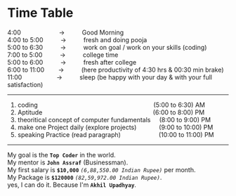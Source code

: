 # Time Table   


4:00          &nbsp;&nbsp;&nbsp;&nbsp;&nbsp;&nbsp;&nbsp;&nbsp;&nbsp;&nbsp;&nbsp;&nbsp;&nbsp;&nbsp;&nbsp;&nbsp;&nbsp;&nbsp;&nbsp;&nbsp;      ->   &nbsp;&nbsp;&nbsp;&nbsp;&nbsp;&nbsp;&nbsp;&nbsp;  Good Morning\
4:00 to 5:00        &nbsp;&nbsp;&nbsp;&nbsp;&nbsp;&nbsp;&nbsp;&nbsp;   ->  &nbsp;&nbsp;&nbsp;&nbsp;&nbsp;&nbsp;&nbsp;&nbsp;   fresh and doing pooja\
5:00 to 6:30     &nbsp;&nbsp;&nbsp;&nbsp;&nbsp;&nbsp;&nbsp;&nbsp;   ->  &nbsp;&nbsp;&nbsp;&nbsp;&nbsp;&nbsp;&nbsp;&nbsp;   work on goal / work on your skills (coding)\
7:00 to 5:00       &nbsp;&nbsp;&nbsp;&nbsp;&nbsp;&nbsp;&nbsp;&nbsp; ->   &nbsp;&nbsp;&nbsp;&nbsp;&nbsp;&nbsp;&nbsp;&nbsp;  college time\
5:00 to 6:00    &nbsp;&nbsp;&nbsp;&nbsp;&nbsp;&nbsp;&nbsp;&nbsp;    ->   &nbsp;&nbsp;&nbsp;&nbsp;&nbsp;&nbsp;&nbsp;&nbsp;  fresh after college\
6:00 to 11:00      &nbsp;&nbsp;&nbsp;&nbsp;&nbsp;&nbsp; ->  &nbsp;&nbsp;&nbsp;&nbsp;&nbsp;&nbsp;&nbsp;&nbsp;   (here productivity of 4:30 hrs & 00:30 min brake) \
11:00           &nbsp;&nbsp;&nbsp;&nbsp;&nbsp;&nbsp;&nbsp;&nbsp;&nbsp;&nbsp;&nbsp;&nbsp;&nbsp;&nbsp;&nbsp;&nbsp;&nbsp;&nbsp;    ->  &nbsp;&nbsp;&nbsp;&nbsp;&nbsp;&nbsp;&nbsp;&nbsp;   sleep (be happy with your day & with your full satisfaction)

--------------------------------------------------------------------------------------

1. coding&nbsp;&nbsp;&nbsp;&nbsp;&nbsp;&nbsp;&nbsp;&nbsp;&nbsp;&nbsp;&nbsp;&nbsp;&nbsp;&nbsp;&nbsp;&nbsp;&nbsp;&nbsp;&nbsp;&nbsp;&nbsp;&nbsp;&nbsp;&nbsp;&nbsp;&nbsp;&nbsp;&nbsp;&nbsp;&nbsp;&nbsp;&nbsp;&nbsp;&nbsp;&nbsp;&nbsp;&nbsp;&nbsp;&nbsp;&nbsp;&nbsp;&nbsp;&nbsp;&nbsp;&nbsp;&nbsp;&nbsp;&nbsp;&nbsp;&nbsp;&nbsp;&nbsp;&nbsp;&nbsp;&nbsp;&nbsp;&nbsp;&nbsp;&nbsp;&nbsp;&nbsp;&nbsp;&nbsp;&nbsp;&nbsp;&nbsp;&nbsp;(5:00 to 6:30)   AM 
2. Aptitude&nbsp;&nbsp;&nbsp;&nbsp;&nbsp;&nbsp;&nbsp;&nbsp;&nbsp;&nbsp;&nbsp;&nbsp;&nbsp;&nbsp;&nbsp;&nbsp;&nbsp;&nbsp;&nbsp;&nbsp;&nbsp;&nbsp;&nbsp;&nbsp;&nbsp;&nbsp;&nbsp;&nbsp;&nbsp;&nbsp;&nbsp;&nbsp;&nbsp;&nbsp;&nbsp;&nbsp;&nbsp;&nbsp;&nbsp;&nbsp;&nbsp;&nbsp;&nbsp;&nbsp;&nbsp;&nbsp;&nbsp;&nbsp;&nbsp;&nbsp;&nbsp;&nbsp;&nbsp;&nbsp;&nbsp;&nbsp;&nbsp;&nbsp;&nbsp;&nbsp;&nbsp;&nbsp;&nbsp;&nbsp;(6:00 to 8:00)   PM
3. theoritical concept of computer fundamentals&nbsp;&nbsp;&nbsp;&nbsp;&nbsp;(8:00 to 9:00)   PM
4. make one Project daily (explore projects)&nbsp;&nbsp;&nbsp;&nbsp;&nbsp;&nbsp;&nbsp;&nbsp;&nbsp;&nbsp;&nbsp;&nbsp;&nbsp;(9:00 to 10:00)  PM
5. speaking Practice (read paragraph)&nbsp;&nbsp;&nbsp;&nbsp;&nbsp;&nbsp;&nbsp;&nbsp;&nbsp;&nbsp;&nbsp;&nbsp;&nbsp;&nbsp;&nbsp;&nbsp;&nbsp;&nbsp;&nbsp;&nbsp;&nbsp;&nbsp;(10:00 to 11:00) PM

---------------------------------------------------------------------------------------

My goal is the **`Top Coder`** in the world. \
My mentor is **`John Assraf`** (Businessman).\
My first salary is **`$10,000`** *`(6,88,550.00 Indian Rupee)`* per month.\
My Package is **`$120000`** *`(82,59,972.00 Indian Rupee)`*.\
yes, I can do it. Because I'm **`Akhil Upadhyay`**.